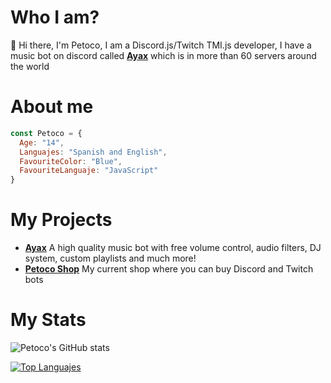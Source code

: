 # Who I am?
👋 Hi there, I'm Petoco, I am a Discord.js/Twitch TMI.js developer, I have a music bot on discord called **[Ayax](https://ayax-xyz.glitch.me)** which is in more than 60 servers around the world

# About me
```js
const Petoco = {
  Age: "14",
  Languajes: "Spanish and English",
  FavouriteColor: "Blue",
  FavouriteLanguaje: "JavaScript"
}
```

# My Projects
- **[Ayax](https://ayax-xyz.glitch.me)** A high quality music bot with free volume control, audio filters, DJ system, custom playlists and much more!
- **[Petoco Shop](https://discord.gg/wxTMnE2Y52)** My current shop where you can buy Discord and Twitch bots

# My Stats
![Petoco's GitHub stats](https://github-readme-stats.vercel.app/api?username=Petoco&show_icons=true&theme=highcontrast)

[![Top Languajes](https://github-readme-stats.vercel.app/api/top-langs/?username=Petoco)](https://github.com/anuraghazra/github-readme-stats)
